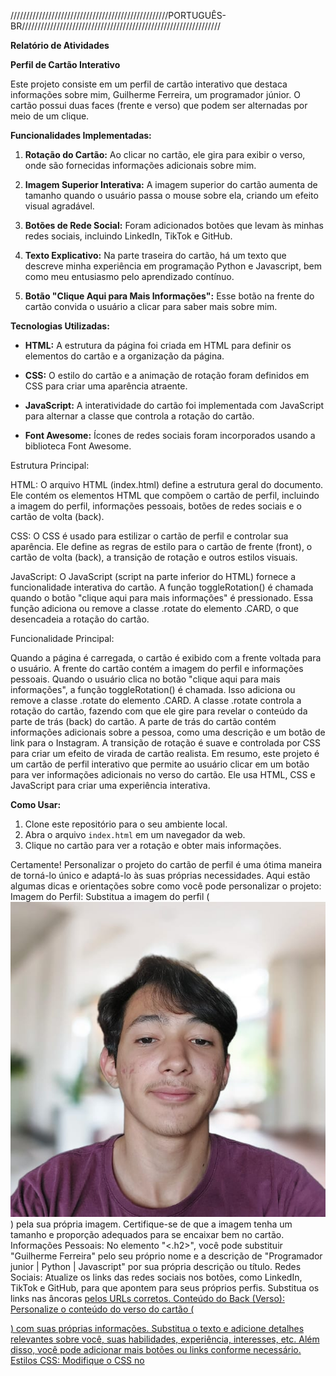 //////////////////////////////////////////////////PORTUGUÊS-BR///////////////////////////////////////////////////////////////

**Relatório de Atividades**

**Perfil de Cartão Interativo**

Este projeto consiste em um perfil de cartão interativo que destaca informações sobre mim, Guilherme Ferreira, um programador júnior. O cartão possui duas faces (frente e verso) que podem ser alternadas por meio de um clique.

**Funcionalidades Implementadas:**
1. **Rotação do Cartão:** Ao clicar no cartão, ele gira para exibir o verso, onde são fornecidas informações adicionais sobre mim.

2. **Imagem Superior Interativa:** A imagem superior do cartão aumenta de tamanho quando o usuário passa o mouse sobre ela, criando um efeito visual agradável.

3. **Botões de Rede Social:** Foram adicionados botões que levam às minhas redes sociais, incluindo LinkedIn, TikTok e GitHub.

4. **Texto Explicativo:** Na parte traseira do cartão, há um texto que descreve minha experiência em programação Python e Javascript, bem como meu entusiasmo pelo aprendizado contínuo.

5. **Botão "Clique Aqui para Mais Informações":** Esse botão na frente do cartão convida o usuário a clicar para saber mais sobre mim.

**Tecnologias Utilizadas:**
- **HTML:** A estrutura da página foi criada em HTML para definir os elementos do cartão e a organização da página.

- **CSS:** O estilo do cartão e a animação de rotação foram definidos em CSS para criar uma aparência atraente.

- **JavaScript:** A interatividade do cartão foi implementada com JavaScript para alternar a classe que controla a rotação do cartão.

- **Font Awesome:** Ícones de redes sociais foram incorporados usando a biblioteca Font Awesome.

Estrutura Principal:

HTML: O arquivo HTML (index.html) define a estrutura geral do documento. Ele contém os elementos HTML que compõem o cartão de perfil, incluindo a imagem do perfil, informações pessoais, botões de redes sociais e o cartão de volta (back).

CSS: O CSS é usado para estilizar o cartão de perfil e controlar sua aparência. Ele define as regras de estilo para o cartão de frente (front), o cartão de volta (back), a transição de rotação e outros estilos visuais.

JavaScript: O JavaScript (script na parte inferior do HTML) fornece a funcionalidade interativa do cartão. A função toggleRotation() é chamada quando o botão "clique aqui para mais informações" é pressionado. Essa função adiciona ou remove a classe .rotate do elemento .CARD, o que desencadeia a rotação do cartão.

Funcionalidade Principal:

Quando a página é carregada, o cartão é exibido com a frente voltada para o usuário. A frente do cartão contém a imagem do perfil e informações pessoais.
Quando o usuário clica no botão "clique aqui para mais informações", a função toggleRotation() é chamada. Isso adiciona ou remove a classe .rotate do elemento .CARD.
A classe .rotate controla a rotação do cartão, fazendo com que ele gire para revelar o conteúdo da parte de trás (back) do cartão.
A parte de trás do cartão contém informações adicionais sobre a pessoa, como uma descrição e um botão de link para o Instagram.
A transição de rotação é suave e controlada por CSS para criar um efeito de virada de cartão realista.
Em resumo, este projeto é um cartão de perfil interativo que permite ao usuário clicar em um botão para ver informações adicionais no verso do cartão. Ele usa HTML, CSS e JavaScript para criar uma experiência interativa.

**Como Usar:**
1. Clone este repositório para o seu ambiente local.
2. Abra o arquivo `index.html` em um navegador da web.
3. Clique no cartão para ver a rotação e obter mais informações.

Certamente! Personalizar o projeto do cartão de perfil é uma ótima maneira de torná-lo único e adaptá-lo às suas próprias necessidades. Aqui estão algumas dicas e orientações sobre como você pode personalizar o projeto:
Imagem do Perfil: Substitua a imagem do perfil (<img src="2eu.jpg">) pela sua própria imagem. Certifique-se de que a imagem tenha um tamanho e proporção adequados para se encaixar bem no cartão.
Informações Pessoais: No elemento "<.h2>", você pode substituir "Guilherme Ferreira" pelo seu próprio nome e a descrição de "Programador junior | Python | Javascript" por sua própria descrição ou título.
Redes Sociais: Atualize os links das redes sociais nos botões, como LinkedIn, TikTok e GitHub, para que apontem para seus próprios perfis. Substitua os links nas âncoras <a href="#"> pelos URLs corretos.
Conteúdo do Back (Verso): Personalize o conteúdo do verso do cartão (<div class="back">) com suas próprias informações. Substitua o texto e adicione detalhes relevantes sobre você, suas habilidades, experiência, interesses, etc. Além disso, você pode adicionar mais botões ou links conforme necessário.
Estilos CSS: Modifique o CSS no <style> para personalizar as cores, fontes, tamanhos e estilos do texto, botões e outros elementos. Isso permitirá que você adapte a aparência do cartão ao seu gosto pessoal.
Tamanho do Cartão: Você pode ajustar o tamanho do cartão alterando as propriedades de largura e altura em .CARD e .imgBx, bem como a altura máxima no estado de hover.
Outras Personalizações: Sinta-se à vontade para adicionar outros elementos, como ícones, imagens de fundo, animações ou quaisquer outros elementos visuais que desejar.
Comentários: Se quiser manter uma referência sobre as modificações que fez, adicione comentários em seu código para que você ou outras pessoas possam entender facilmente as alterações feitas.

Lembre-se de que a chave para a personalização é adaptar o projeto de acordo com suas próprias preferências e necessidades. Experimente diferentes estilos e elementos até que o cartão de perfil represente da melhor forma quem você é ou o que deseja destacar.

**Créditos:**
Este projeto foi criado como uma demonstração de habilidades de programação e design. Sinta-se à vontade para explorar e personalizar conforme desejado. Agradeço aos criadores dos seguintes tutoriais que me ajudaram no desenvolvimento deste projeto:

- [Tutorial 1](https://www.youtube.com/watch?v=kdF9fdA4vtU)
- [Tutorial 2](https://www.youtube.com/watch?v=daAVTmsMXeI)

Por favor, ao usar este código como inspiração, certifique-se de fornecer os créditos apropriados.

## Licença

Este projeto está licenciado sob a [Licença MIT](LICENSE).
////////////////////////////////////////////////////////////////////////////////////////////////////////////////English//////////////////////////////////////////////////////////////////////////////////////////////////////////////////////////////////
**Activity Report**

**Interactive Profile Card**

This project consists of an interactive profile card that highlights information about me, Guilherme Ferreira, a junior programmer. The card has two sides (front and back) that can be toggled with a click.

**Implemented Features:**
1. **Card Rotation:** Clicking on the card causes it to flip to display the back, where additional information about me is provided.

2. **Interactive Top Image:** The top image of the card enlarges when the user hovers over it, creating a pleasing visual effect.

3. **Social Media Buttons:** Buttons leading to my social media profiles, including LinkedIn, TikTok, and GitHub, have been added.

4. **Explanatory Text:** On the back of the card, there is text describing my experience in Python and JavaScript programming, as well as my enthusiasm for continuous learning.

5. **"Click Here for More Information" Button:** This button on the front of the card invites the user to click for more information about me.

**Technologies Used:**
- **HTML:** The page structure was created in HTML to define the card's elements and page layout.

- **CSS:** CSS was used to style the card and control its appearance, including the rotation animation.

- **JavaScript:** JavaScript was used to implement card interactivity by toggling the class that controls card rotation.

- **Font Awesome:** Social media icons were incorporated using the Font Awesome library.

Main Structure:

HTML: The HTML file (index.html) defines the overall document structure. It contains the HTML elements that make up the profile card, including the profile image, personal information, social media buttons, and the card's back.

CSS: CSS is used to style the profile card and control its appearance. It defines styling rules for the front and back of the card, rotation transition, and other visual styles.

JavaScript: JavaScript (script at the bottom of the HTML) provides the interactive functionality of the card. The `toggleRotation()` function is called when the "click here for more information" button is pressed. This function adds or removes the `.rotate` class from the `.CARD` element, triggering the card's rotation.

Key Functionality:

- When the page loads, the card is displayed with the front facing the user. The front of the card contains the profile image and personal information.
- When the user clicks the "click here for more information" button, the `toggleRotation()` function is called. This adds or removes the `.rotate` class from the `.CARD` element.
- The `.rotate` class controls the card's rotation, causing it to flip to reveal the content on the back of the card.
- The back of the card contains additional information about the person, such as a description and a link button to Instagram.
- The rotation transition is smooth and controlled by CSS to create a realistic card flip effect.

In summary, this project is an interactive profile card that allows users to click a button to view additional information on the card's back. It uses HTML, CSS, and JavaScript to create an interactive experience.

**How to Use:**
1. Clone this repository to your local environment.
2. Open the `index.html` file in a web browser.
3. Click on the card to see the rotation and get more information.

Certainly! Customizing the profile card project is a great way to make it unique and tailor it to your own needs. Here are some tips and guidelines on how you can customize the project:
Profile Image: Replace the profile image (`<img src="2eu.jpg">`) with your own image. Make sure the image has an appropriate size and aspect ratio to fit well on the card.
Personal Information: In the `<h2>` element, you can replace "Guilherme Ferreira" with your own name and the description of "Junior Programmer | Python | JavaScript" with your own description or title.
Social Media: Update the social media links on the buttons, such as LinkedIn, TikTok, and GitHub, to point to your own profiles. Replace the links in the `<a href="#">` anchors with the correct URLs.
Back Content: Customize the content on the back of the card (`<div class="back">`) with your own information. Replace the text and add relevant details about yourself, your skills, experience, interests, etc. Additionally, you can add more buttons or links as needed.
CSS Styles: Modify the CSS in the `<style>` to customize the colors, fonts, sizes, and styles of text, buttons, and other elements. This will allow you to adapt the card's appearance to your personal preferences.
Card Size: You can adjust the card's size by changing the width and height properties in `.CARD` and `.imgBx`, as well as the maximum height in the hover state.
Other Customizations: Feel free to add other elements, such as icons, background images, animations, or any other visual elements you desire.
Comments: If you want to keep a reference of the modifications you've made, add comments in your code so that you or others can easily understand the changes made.

Remember that the key to customization is to tailor the project to your own preferences and needs. Experiment with different styles and elements until the profile card represents who you are or what you want to highlight.

**Credits:**
This project was created as a demonstration of programming and design skills. Feel free to explore and customize it as desired. I would like to thank the creators of the following tutorials that helped me in the development of this project:

- [Tutorial 1](https://www.youtube.com/watch?v=kdF9fdA4vtU)
- [Tutorial 2](https://www.youtube.com/watch?v=daAVTmsMXeI)

Please, when using this code as inspiration, be sure to provide appropriate credits.

## License

This project is licensed under the [MIT License](LICENSE).
